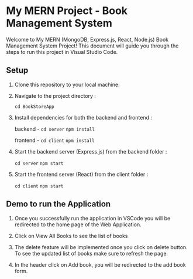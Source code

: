 # My MERN Project - Book Management System

Welcome to My MERN (MongoDB, Express.js, React, Node.js) Book Management System Project! This document will guide you through the steps to run this project in Visual Studio Code.

## Setup

1. Clone this repository to your local machine:

2. Navigate to the project directory :

   `cd BookStoreApp`

3. Install dependencies for both the backend and frontend :

   backend - `cd server`
   `npm install`

   frontend - `cd client`
   `npm install`

4. Start the backend server (Express.js) from the backend folder :

   `cd server`
   `npm start`

5. Start the frontend server (React) from the client folder :

   `cd client`
   `npm start`

## Demo to run the Application

1. Once you successfully run the application in VSCode you will be redirected to the home page of the Web Application.

2. Click on View All Books to see the list of books

3. The delete feature will be implemented once you click on delete button. To see the updated list of books make sure to refresh the page.

4. In the header click on Add book, you will be redirected to the add book form.
